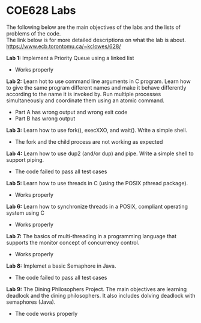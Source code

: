 # COE628 Labs

The following below are the main objectives of the labs and the lists of problems of the code. \
The link below is for more detailed descriptions on what the lab is about. \
https://www.ecb.torontomu.ca/~kclowes/628/

**Lab 1:** Implement a Priority Queue using a linked list
  * Works properly

**Lab 2:** Learn hot to use command line arguments in C program. Learn how to give the same program different names and make it behave differently according to the
name it is invoked by. Run multiple processes simultaneously and coordinate them using an atomic command.
  * Part A has wrong output and wrong exit code
  * Part B has wrong output
  
**Lab 3:** Learn how to use fork(), execXXO, and wait(). Write a simple shell.
  * The fork and the child  process are not working as expected
  
**Lab 4:** Learn how to use dup2 (and/or dup) and pipe. Write a simple shell to support piping.
  * The code failed to pass all test cases
  
**Lab 5:** Learn how to use threads in C (using the POSIX pthread package).
  * Works properly
  
**Lab 6:** Learn how to synchronize threads in a POSIX, compliant operating system using C
  * Works properly
  
**Lab 7:** The basics of multi-threading in a programming language that supports the monitor concept of concurrency control.
  * Works properly
  
**Lab 8:** Implemet a basic Semaphore in Java.
  * The code failed to pass all test cases
  
**Lab 9:** The Dining Philosophers Project. The main objectives are learning deadlock and the dining philosophers. It also includes dolving deadlock with semaphores (Java).
  * The code works properly
